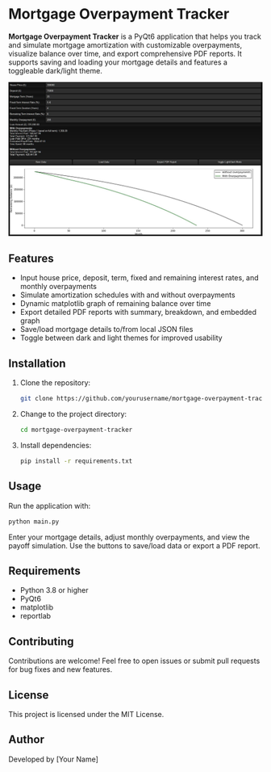 # Mortgage Overpayment Tracker

**Mortgage Overpayment Tracker** is a PyQt6 application that helps you track and simulate mortgage amortization with customizable overpayments, visualize balance over time, and export comprehensive PDF reports. It supports saving and loading your mortgage details and features a toggleable dark/light theme.

![Alt text](screens/screen.jpg)

## Features

- Input house price, deposit, term, fixed and remaining interest rates, and monthly overpayments
- Simulate amortization schedules with and without overpayments
- Dynamic matplotlib graph of remaining balance over time
- Export detailed PDF reports with summary, breakdown, and embedded graph
- Save/load mortgage details to/from local JSON files
- Toggle between dark and light themes for improved usability

## Installation

1. Clone the repository:
   ```bash
   git clone https://github.com/yourusername/mortgage-overpayment-tracker.git
   ```
2. Change to the project directory:
   ```bash
   cd mortgage-overpayment-tracker
   ```
3. Install dependencies:
   ```bash
   pip install -r requirements.txt
   ```

## Usage

Run the application with:
```bash
python main.py
```

Enter your mortgage details, adjust monthly overpayments, and view the payoff simulation. Use the buttons to save/load data or export a PDF report.

## Requirements

- Python 3.8 or higher
- PyQt6
- matplotlib
- reportlab

## Contributing

Contributions are welcome! Feel free to open issues or submit pull requests for bug fixes and new features.

## License

This project is licensed under the MIT License.

## Author

Developed by [Your Name]

